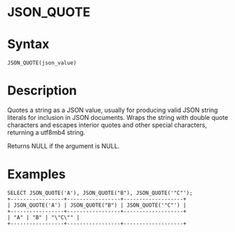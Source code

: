 # JSON_QUOTE

#

# Syntax

```
JSON_QUOTE(json_value)
```

#

# Description

Quotes a string as a JSON value, usually for producing valid JSON string literals for inclusion in JSON documents. Wraps the string with double quote characters and escapes interior quotes and other special characters, returning a utf8mb4 string.

Returns NULL if the argument is NULL.

#

# Examples

```
SELECT JSON_QUOTE('A'), JSON_QUOTE("B"), JSON_QUOTE('"C"');
+-----------------+-----------------+-------------------+
| JSON_QUOTE('A') | JSON_QUOTE("B") | JSON_QUOTE('"C"') |
+-----------------+-----------------+-------------------+
| "A" | "B" | "\"C\"" |
+-----------------+-----------------+-------------------+
```